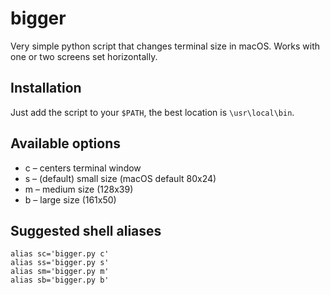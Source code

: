 # bigger
Very simple python script that changes terminal size in macOS. Works with one or two screens set horizontally.

## Installation
Just add the script to your `$PATH`, the best location is `\usr\local\bin`.

## Available options
* c – centers terminal window
* s – (default) small size (macOS default 80x24)
* m – medium size (128x39)
* b – large size (161x50)

## Suggested shell aliases
```shell
alias sc='bigger.py c'
alias ss='bigger.py s'
alias sm='bigger.py m'
alias sb='bigger.py b'
```